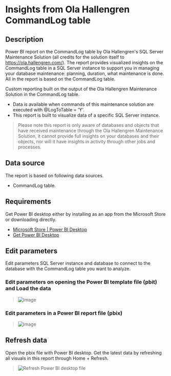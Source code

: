 # Insights from Ola Hallengren CommandLog table

## Description
Power BI report on the CommandLog table by Ola Hallengren's SQL Server Maintenance Solution (all credits for the solution itself to https://ola.hallengren.com/). The report provides visualized insights on the CommandLog table in a SQL Server instance to support you in managing your database maintenance: planning, duration, what maintenance is done. All in the report is based on the CommandLog table.
 
Custom reporting built on the output of the Ola Hallengren Maintenance Solution in the CommandLog table. 
- Data is available when commands of this maintenance solution are executed with @LogToTable = 'Y'. 
- This report is built to visualize data of a specific SQL Server instance. 
 
> Please note this report is only aware of databases and objects that have received maintenance through the Ola Hallengren Maintenance Solution, it cannot provide full insights on your databases and their objects, nor will it have insights in activity through other jobs and processes.
 
## Data source
The report is based on following data sources.

- CommandLog table.
 
## Requirements
Get Power BI desktop either by installing as an app from the Microsoft Store or downloading directly.
- [Microsoft Store | Power BI Desktop](https://aka.ms/pbidesktop)
- [Get Power BI Desktop](https://learn.microsoft.com/en-us/power-bi/fundamentals/desktop-get-the-desktop)
 
## Edit parameters 
Edit parameters SQL Server instance and database to connect to the database with the CommandLog table you want to analyze.

### Edit parameters on opening the Power BI template file (pbit) and Load the data
> ![image](https://user-images.githubusercontent.com/40343254/171740150-f61c1986-3588-4ea1-8485-9c589d31bb77.png)

### Edit parameters in a Power BI report file (pbix)
> ![image](https://user-images.githubusercontent.com/40343254/171739479-b0a04658-b247-4d95-a67f-5c32dd4df0e2.png)

## Refresh data
Open the pbix file with Power BI desktop. Get the latest data by refreshing all visuals in this report through Home + Refresh.

> ![Refresh Power BI desktop file](https://user-images.githubusercontent.com/40343254/168686666-e15ca265-430f-463a-a31c-e5dc4953ee3f.png)
